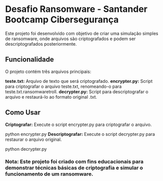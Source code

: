 # Desafio Ransomware - Santander Bootcamp Cibersegurança

Este projeto foi desenvolvido com objetivo de criar uma simulação simples de ransomware, onde arquivos são criptografados e podem ser descriptografados posteriormente.

## Funcionalidade
O projeto contém três arquivos principais:

**teste.txt:** Arquivo de texto que será criptografado.
**encrypter.py:** Script para criptografar o arquivo teste.txt, renomeando-o para teste.txt.ransomwaretroll.
**decrypter.py:** Script para descriptografar o arquivo e restaurá-lo ao formato original .txt.

## Como Usar

**Criptografar:** Execute o script encrypter.py para criptografar o arquivo.

python encrypter.py
**Descriptografar:** Execute o script decrypter.py para restaurar o arquivo original.

python decrypter.py

### Nota: Este projeto foi criado com fins educacionais para demonstrar técnicas básicas de criptografia e simular o funcionamento de um ransomware.
